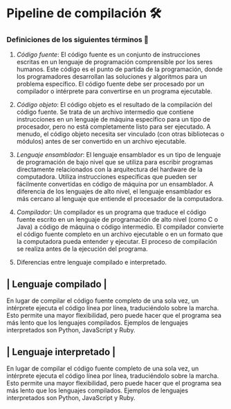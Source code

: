 # Pipeline de compilación 🛠️
### Definiciones de los siguientes términos 📖
1. *Código fuente*: El código fuente es un conjunto de instrucciones escritas en un lenguaje de programación comprensible por los seres humanos. Este código es el punto de partida de la programación, donde los programadores desarrollan las soluciones y algoritmos para un problema específico. El código fuente debe ser procesado por un compilador o intérprete para convertirse en un programa ejecutable.

2. *Código objeto*: El código objeto es el resultado de la compilación del código fuente. Se trata de un archivo intermedio que contiene instrucciones en un lenguaje de máquina específico para un tipo de procesador, pero no está completamente listo para ser ejecutado. A menudo, el código objeto necesita ser vinculado (con otras bibliotecas o módulos) antes de ser convertido en un archivo ejecutable.

3. *Lenguaje ensamblador*: El lenguaje ensamblador es un tipo de lenguaje de programación de bajo nivel que se utiliza para escribir programas directamente relacionados con la arquitectura del hardware de la computadora. Utiliza instrucciones específicas que pueden ser fácilmente convertidas en código de máquina por un ensamblador. A diferencia de los lenguajes de alto nivel, el lenguaje ensamblador es más cercano al lenguaje que entiende el procesador de la computadora.

4. *Compilador*: Un compilador es un programa que traduce el código fuente escrito en un lenguaje de programación de alto nivel (como C o Java) a código de máquina o código intermedio. El compilador convierte el código fuente completo en un archivo ejecutable o en un formato que la computadora pueda entender y ejecutar. El proceso de compilación se realiza antes de la ejecución del programa.

5. Diferencias entre lenguaje compilado e interpretado.

| Lenguaje compilado | 
--
 En lugar de compilar el código fuente completo de una sola vez, un intérprete ejecuta el código línea por línea, traduciéndolo sobre la marcha. Esto permite una mayor flexibilidad, pero puede hacer que el programa sea más lento que los lenguajes compilados. Ejemplos de lenguajes interpretados son Python, JavaScript y Ruby.

 | Lenguaje interpretado |
---
 En lugar de compilar el código fuente completo de una sola vez, un intérprete ejecuta el código línea por línea, traduciéndolo sobre la marcha. Esto permite una mayor flexibilidad, pero puede hacer que el programa sea más lento que los lenguajes compilados. Ejemplos de lenguajes interpretados son Python, JavaScript y Ruby.
